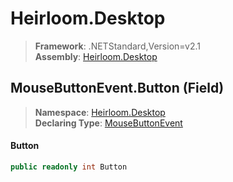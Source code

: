 # Heirloom.Desktop

> **Framework**: .NETStandard,Version=v2.1  
> **Assembly**: [Heirloom.Desktop][0]

## MouseButtonEvent.Button (Field)

> **Namespace**: [Heirloom.Desktop][0]  
> **Declaring Type**: [MouseButtonEvent][1]

#### Button

```cs
public readonly int Button
```

[0]: ../../../Heirloom.Desktop.md
[1]: ../MouseButtonEvent.md
